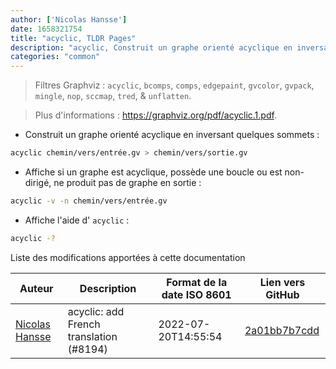 ```yaml
---
author: ['Nicolas Hansse']
date: 1658321754
title: "acyclic, TLDR Pages"
description: "acyclic, Construit un graphe orienté acyclique en inversant quelques sommets."
categories: "common"
---
```

> Filtres Graphviz : `acyclic`, `bcomps`, `comps`, `edgepaint`, `gvcolor`, `gvpack`, `mingle`, `nop`, `sccmap`, `tred`, & `unflatten`.

> Plus d'informations : <https://graphviz.org/pdf/acyclic.1.pdf>.

- Construit un graphe orienté acyclique en inversant quelques sommets :

```bash
acyclic chemin/vers/entrée.gv > chemin/vers/sortie.gv
```

- Affiche si un graphe est acyclique, possède une boucle ou est non-dirigé, ne produit pas de graphe en sortie :

```bash
acyclic -v -n chemin/vers/entrée.gv
```

- Affiche l'aide d' `acyclic` :

```bash
acyclic -?
```
Liste des modifications apportées à cette documentation


Auteur | Description | Format de la date ISO 8601 | Lien vers GitHub
------|-----|-----|-----
[Nicolas Hansse](mailto:nico.hansse@gmail.com) | acyclic: add French translation (#8194) | 2022-07-20T14:55:54 | [2a01bb7b7cdd](https://github.com/tldr-pages/tldr/commit/2a01bb7b7cdd4414cc8a8213b2ce29e75d46419f)


